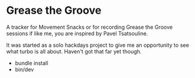 # Grease the Groove

A tracker for Movement Snacks or for recording Grease the Groove sessions if like me, you are inspired by Pavel Tsatsouline.

It was started as a solo hackdays project to give me an opportunity to see what turbo is all about. Haven't got that far yet though.

- bundle install
- bin/dev

